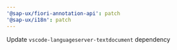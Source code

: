 ```yaml
---
'@sap-ux/fiori-annotation-api': patch
'@sap-ux/i18n': patch
---
```


Update `vscode-languageserver-textdocument` dependency
